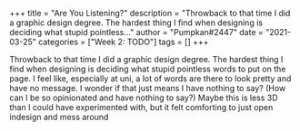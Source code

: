 +++
title = "Are You Listening?"
description = "Throwback to that time I did a graphic design degree. The hardest thing I find when designing is deciding what stupid pointless..."
author = "Pumpkan#2447"
date = "2021-03-25"
categories = ["Week 2: TODO"]
tags = []
+++

Throwback to that time I did a graphic design degree. The hardest thing I find when designing is deciding what stupid pointless words to put on the page. I feel like, especially at uni, a lot of words are there to look pretty and have no message. I wonder if that just means I have nothing to say? (How can I be so opinionated and have nothing to say?) 
Maybe this is less 3D than I could have experimented with, but it felt comforting to just open indesign and mess around
